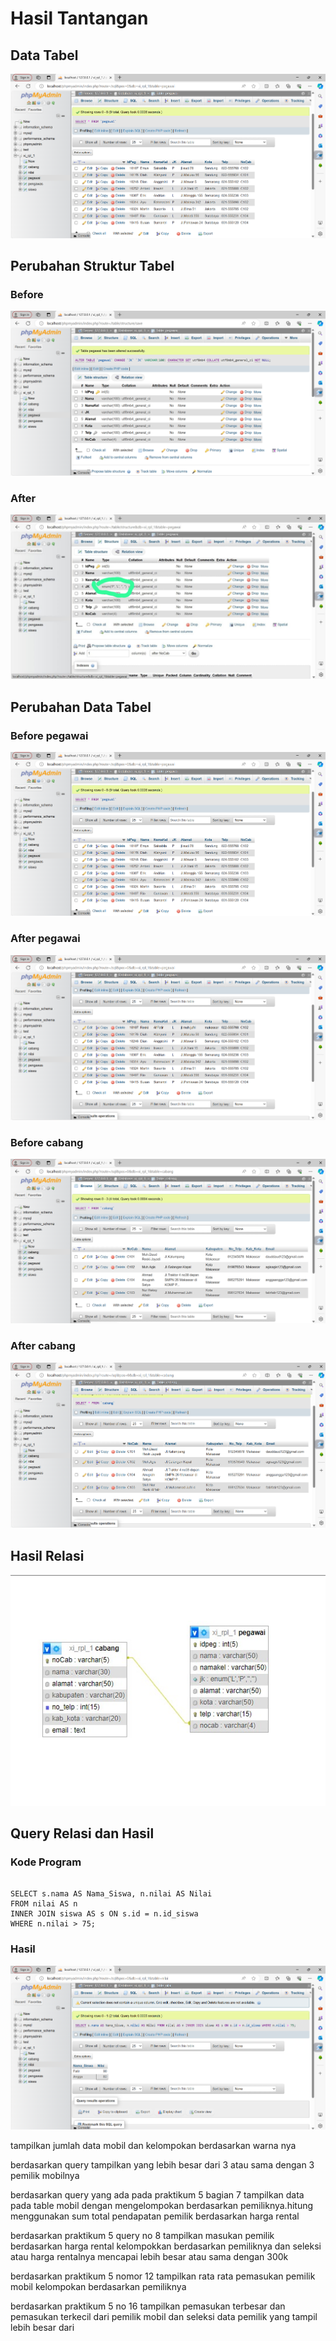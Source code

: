 # Hasil Tantangan
## Data Tabel

![](Asetphpmyadmin/1.png)

## Perubahan Struktur Tabel 

### Before
![](Asetphpmyadmin/4.png)

### After
![](Asetphpmyadmin/6.jpeg)

## Perubahan Data Tabel 
### Before pegawai
![](Asetphpmyadmin/1.png)

### After pegawai
![](Asetphpmyadmin/3.png)

### Before cabang
![](Asetphpmyadmin/7.png)

### After cabang 
![](Asetphpmyadmin/8.png)

## Hasil Relasi 
![](Asetphpmyadmin/10.jpeg)


## Query Relasi dan Hasil

### Kode Program
```mysql

SELECT s.nama AS Nama_Siswa, n.nilai AS Nilai
FROM nilai AS n
INNER JOIN siswa AS s ON s.id = n.id_siswa
WHERE n.nilai > 75;
```


### Hasil
![](Asetphpmyadmin/9.png)

tampilkan jumlah data mobil dan kelompokan berdasarkan warna nya

berdasarkan query tampilkan yang lebih besar dari 3 atau sama dengan 3 pemilik mobilnya

berdasarkan query yang ada pada praktikum 5 bagian 7 tampilkan data pada table mobil dengan mengelompokan berdasarkan pemiliknya.hitung menggunakan sum total pendapatan pemilik berdasarkan harga rental 

berdasarkan praktikum 5 query no 8 tampilkan masukan pemilik berdasarkan harga rental kelompokkan berdasarkan pemiliknya dan seleksi atau harga rentalnya mencapai lebih besar atau sama dengan 300k

berdasarkan praktikum 5 nomor 12 tampilkan rata rata pemasukan pemilik mobil kelompokan berdasarkan pemiliknya 

berdasarkan praktikum 5 no 16 tampilkan pemasukan terbesar dan pemasukan terkecil dari pemilik mobil  dan seleksi data pemilik yang tampil lebih besar dari 